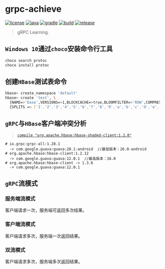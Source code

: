 # grpc-achieve

[![license](https://img.shields.io/badge/license-MIT-green.svg?style=flat&logo=github)](https://www.mit-license.org)
[![java](https://img.shields.io/badge/java-1.8-brightgreen.svg?style=flat&logo=java)](https://www.oracle.com/java/technologies/javase-downloads.html)
[![gradle](https://img.shields.io/badge/gradle-6.3-brightgreen.svg?style=flat&logo=gradle)](https://docs.gradle.org/6.3/userguide/installation.html)
[![build](https://github.com/aaric/grpc-achieve/workflows/build/badge.svg)](https://github.com/aaric/grpc-achieve/actions)
[![release](https://img.shields.io/badge/release-0.6.3-blue.svg)](https://github.com/aaric/grpc-achieve/releases)

> gRPC Learning.


## `Windows 10`通过`choco`安装命令行工具

```powershell
choco search protoc
choco install protoc
```

## 创建`HBase`测试表命令

```bash
hbase> create_namespace 'default'
hbase> create 'test', \
  {NAME=>'base',VERSIONS=>1,BLOCKCACHE=>true,BLOOMFILTER=>'ROW',COMPRESSION=>'SNAPPY',REPLICATION_SCOPE =>1}, \
  {SPLITS => ['1','2','3','4','5','6','7','8','9','a','b','c','d','e','f']}
```

## `gRPC`与`HBase`客户端冲突分析

> [`compile "org.apache.hbase:hbase-shaded-client:1.2.0"`](https://mvnrepository.com/artifact/org.apache.hbase/hbase-shaded-client)

```text
# io.grpc:grpc-all:1.28.1
  -> com.google.guava:guava:28.1-android  //最低版本：26.0-android
# org.apache.hbase:hbase-client:1.2.12
  -> com.google.guava:guava:12.0.1  //最高版本：16.0
# org.apache.hbase:hbase-client -> 1.3.6
  -> com.google.guava:guava:12.0.1
```

## `gRPC`流模式

### 服务端流模式

客户端请求一次，服务端可返回多次结果。

### 客户端流模式

客户端请求多次，服务端一次返回结果。

### 双流模式

客户端请求多次，服务端多次返回结果。
